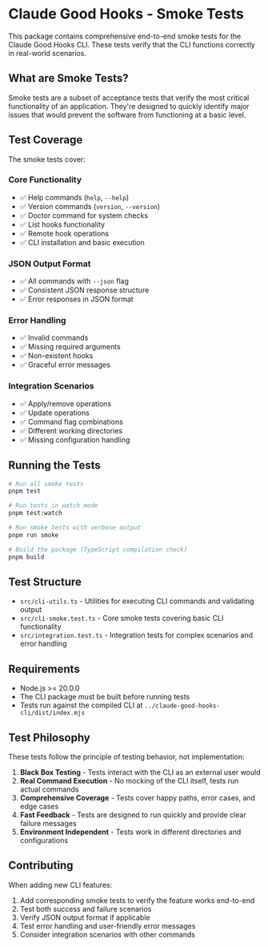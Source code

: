 # Claude Good Hooks - Smoke Tests

This package contains comprehensive end-to-end smoke tests for the Claude Good Hooks CLI. These tests verify that the CLI functions correctly in real-world scenarios.

## What are Smoke Tests?

Smoke tests are a subset of acceptance tests that verify the most critical functionality of an application. They're designed to quickly identify major issues that would prevent the software from functioning at a basic level.

## Test Coverage

The smoke tests cover:

### Core Functionality
- ✅ Help commands (`help`, `--help`)
- ✅ Version commands (`version`, `--version`) 
- ✅ Doctor command for system checks
- ✅ List hooks functionality
- ✅ Remote hook operations
- ✅ CLI installation and basic execution

### JSON Output Format
- ✅ All commands with `--json` flag
- ✅ Consistent JSON response structure
- ✅ Error responses in JSON format

### Error Handling
- ✅ Invalid commands
- ✅ Missing required arguments
- ✅ Non-existent hooks
- ✅ Graceful error messages

### Integration Scenarios
- ✅ Apply/remove operations
- ✅ Update operations
- ✅ Command flag combinations
- ✅ Different working directories
- ✅ Missing configuration handling

## Running the Tests

```bash
# Run all smoke tests
pnpm test

# Run tests in watch mode
pnpm test:watch

# Run smoke tests with verbose output
pnpm run smoke

# Build the package (TypeScript compilation check)
pnpm build
```

## Test Structure

- `src/cli-utils.ts` - Utilities for executing CLI commands and validating output
- `src/cli-smoke.test.ts` - Core smoke tests covering basic CLI functionality
- `src/integration.test.ts` - Integration tests for complex scenarios and error handling

## Requirements

- Node.js >= 20.0.0
- The CLI package must be built before running tests
- Tests run against the compiled CLI at `../claude-good-hooks-cli/dist/index.mjs`

## Test Philosophy

These tests follow the principle of testing behavior, not implementation:

1. **Black Box Testing** - Tests interact with the CLI as an external user would
2. **Real Command Execution** - No mocking of the CLI itself, tests run actual commands
3. **Comprehensive Coverage** - Tests cover happy paths, error cases, and edge cases
4. **Fast Feedback** - Tests are designed to run quickly and provide clear failure messages
5. **Environment Independent** - Tests work in different directories and configurations

## Contributing

When adding new CLI features:

1. Add corresponding smoke tests to verify the feature works end-to-end
2. Test both success and failure scenarios
3. Verify JSON output format if applicable
4. Test error handling and user-friendly error messages
5. Consider integration scenarios with other commands